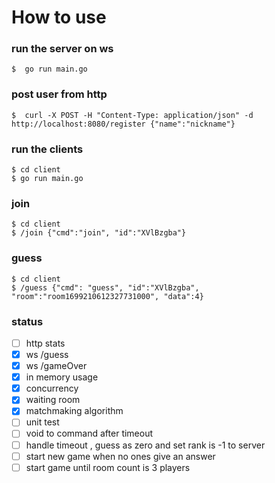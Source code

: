 #  How to use

### run the server on ws
```shell
$  go run main.go
```

### post user from http
```shell
$  curl -X POST -H "Content-Type: application/json" -d http://localhost:8080/register {"name":"nickname"}
```

### run the clients
```shell
$ cd client
$ go run main.go
```

### join
```shell
$ cd client
$ /join {"cmd":"join", "id":"XVlBzgba"}
```

### guess
```shell
$ cd client
$ /guess {"cmd": "guess", "id":"XVlBzgba", "room":"room1699210612327731000", "data":4}
```


### status

- [ ] http stats
- [x] ws /guess
- [x] ws /gameOver
- [x] in memory usage
- [x] concurrency 
- [x] waiting room
- [x] matchmaking algorithm
- [ ] unit test
- [ ] void to command after timeout
- [ ] handle timeout , guess as zero and set rank is -1 to server
- [ ] start new game when no ones give an answer 
- [ ] start game until room count is 3 players 
